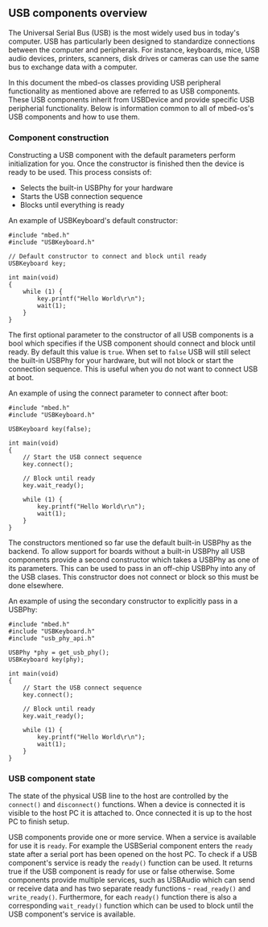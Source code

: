 ## USB components overview

The Universal Serial Bus (USB) is the most widely used bus in today's computer. USB has particularly been designed to standardize connections between the computer and peripherals. For instance, keyboards, mice, USB audio devices, printers, scanners, disk drives or cameras can use the same bus to exchange data with a computer.

In this document the mbed-os classes providing USB peripheral functionality as mentioned above are referred to as USB components. These USB components inherit from USBDevice and provide specific USB peripherial functionality. Below is information common to all of mbed-os's USB components and how to use them.

### Component construction

Constructing a USB component with the default parameters perform initialization for you. Once the constructor is finished then the device is ready to be used. This process consists of:
- Selects the built-in USBPhy for your hardware
- Starts the USB connection sequence
- Blocks until everything is ready

An example of USBKeyboard's default constructor:
```
#include "mbed.h"
#include "USBKeyboard.h"

// Default constructor to connect and block until ready
USBKeyboard key;

int main(void)
{
    while (1) {
        key.printf("Hello World\r\n");
        wait(1);
    }
}
```

The first optional parameter to the constructor of all USB components is a bool which specifies if the USB component should connect and block until ready. By default this value is `true`. When set to `false` USB will still select the built-in USBPhy for your hardware, but will not block or start the connection sequence. This is useful when you do not want to connect USB at boot.

An example of using the connect parameter to connect after boot:
```
#include "mbed.h"
#include "USBKeyboard.h"

USBKeyboard key(false);

int main(void)
{
    // Start the USB connect sequence
    key.connect();

    // Block until ready
    key.wait_ready();

    while (1) {
        key.printf("Hello World\r\n");
        wait(1);
    }
}
```

The constructors mentioned so far use the default built-in USBPhy as the backend. To allow support for boards without a built-in USBPhy all USB components provide a second constructor which takes a USBPhy as one of its parameters. This can be used to pass in an off-chip USBPhy into any of the USB clases. This constructor does not connect or block so this must be done elsewhere.

An example of using the secondary constructor to explicitly pass in a USBPhy:
```
#include "mbed.h"
#include "USBKeyboard.h"
#include "usb_phy_api.h"

USBPhy *phy = get_usb_phy();
USBKeyboard key(phy);

int main(void)
{
    // Start the USB connect sequence
    key.connect();

    // Block until ready
    key.wait_ready();

    while (1) {
        key.printf("Hello World\r\n");
        wait(1);
    }
}
```

### USB component state

The state of the physical USB line to the host are controlled by the `connect()` and `disconnect()` functions. When a device is connected it is visible to the host PC it is attached to. Once connected it is up to the host PC to finish setup.

USB components provide one or more service. When a service is available for use it is `ready`. For example the USBSerial component enters the `ready` state after a serial port has been opened on the host PC. To check if a USB component's service is ready the `ready()` function can be used. It returns true if the USB component is ready for use or false otherwise. Some components provide multiple services, such as USBAudio which can send or receive data and has two separate ready functions - `read_ready()` and `write_ready()`. Furthermore, for each `ready()` function there is also a corresponding `wait_ready()` function which can be used to block until the USB component's service is available.
